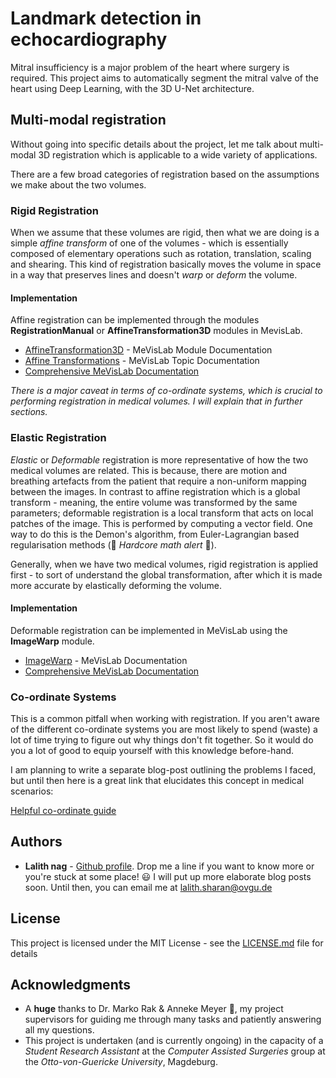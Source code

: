 
# Landmark detection in echocardiography

Mitral insufficiency is a major problem of the heart where surgery is required. This project aims to automatically segment the mitral valve of the heart using Deep Learning, with the 3D U-Net architecture.

## Multi-modal registration

Without going into specific details about the project, let me talk about multi-modal 3D registration which is applicable to a wide variety of applications.

There are a few broad categories of registration based on the assumptions we make about the two volumes.

### Rigid Registration

When we assume that these volumes are rigid, then what we are doing is a simple *affine transform* of one of the volumes - which is essentially composed of elementary operations such as rotation, translation, scaling and shearing. This kind of registration basically moves the volume in space in a way that preserves lines and doesn't *warp* or *deform* the volume.

#### Implementation

Affine registration can be implemented through the modules **RegistrationManual** or **AffineTransformation3D** modules in MevisLab.

* [AffineTransformation3D](https://mevislabdownloads.mevis.de/docs/2.8/MeVisLab/Standard/Documentation/Publish/ModuleReference/AffineTransformation3D.html) - MeVisLab Module Documentation
* [Affine Transformations](https://mevislabdownloads.mevis.de/docs/2.4/MeVisLab/Resources/Documentation/Publish/SDK/GettingStarted/ch11s04.html) - MeVisLab Topic Documentation
* [Comprehensive MeVisLab Documentation](https://mevislabdownloads.mevis.de/docs/current/MeVisLab/Resources/Documentation/Publish/SDK/MeVisLabManual/index.html)

*There is a major caveat in terms of co-ordinate systems, which is crucial to performing registration in medical volumes. I will explain that in further sections.*

### Elastic Registration

*Elastic* or *Deformable* registration is more representative of how the two medical volumes are related. This is because, there are motion and breathing artefacts from the patient that require a non-uniform mapping between the images. In contrast to affine registration which is a global transform - meaning, the entire volume was transformed by the same parameters; deformable registration is a local transform that acts on local patches of the image. This is performed by computing a vector field. One way to do this is the Demon's algorithm, from Euler-Lagrangian based regularisation methods (🚨 *Hardcore math alert* 🚨).

Generally, when we have two medical volumes, rigid registration is applied first - to sort of understand the global transformation, after which it is made more accurate by elastically deforming the volume.

#### Implementation

Deformable registration can be implemented in MeVisLab using the **ImageWarp** module.

* [ImageWarp](https://mevislabdownloads.mevis.de/docs/3.0/FMEwork/ReleaseMeVis/Documentation/Publish/ModuleReference/ImageWarp.html) - MeVisLab Documentation
* [Comprehensive MeVisLab Documentation](https://mevislabdownloads.mevis.de/docs/current/MeVisLab/Resources/Documentation/Publish/SDK/MeVisLabManual/index.html)

### Co-ordinate Systems

This is a common pitfall when working with registration. If you aren't aware of the different co-ordinate systems you are most likely to spend (waste) a lot of time trying to figure out why things don't fit together. So it would do you a lot of good to equip yourself with this knowledge before-hand.

I am planning to write a separate blog-post outlining the problems I faced, but until then here is a great link that elucidates this concept in medical scenarios:

[Helpful co-ordinate guide](http://www.grahamwideman.com/gw/brain/orientation/orientterms.htm)

## Authors

* **Lalith nag** - [Github profile](https://github.com/lalithnag). Drop me a line if you want to know more or you're stuck at some place! :smiley: I will put up more elaborate blog posts soon. Until then, you can email me at lalith.sharan@ovgu.de

## License

This project is licensed under the MIT License - see the [LICENSE.md](LICENSE.md) file for details

## Acknowledgments

* A **huge** thanks to Dr. Marko Rak & Anneke Meyer :bow:, my project supervisors for guiding me through many tasks and patiently answering all my questions.
* This project is undertaken (and is currently ongoing) in the capacity of a *Student Research Assistant* at the *Computer Assisted Surgeries* group at the *Otto-von-Guericke University*, Magdeburg.
